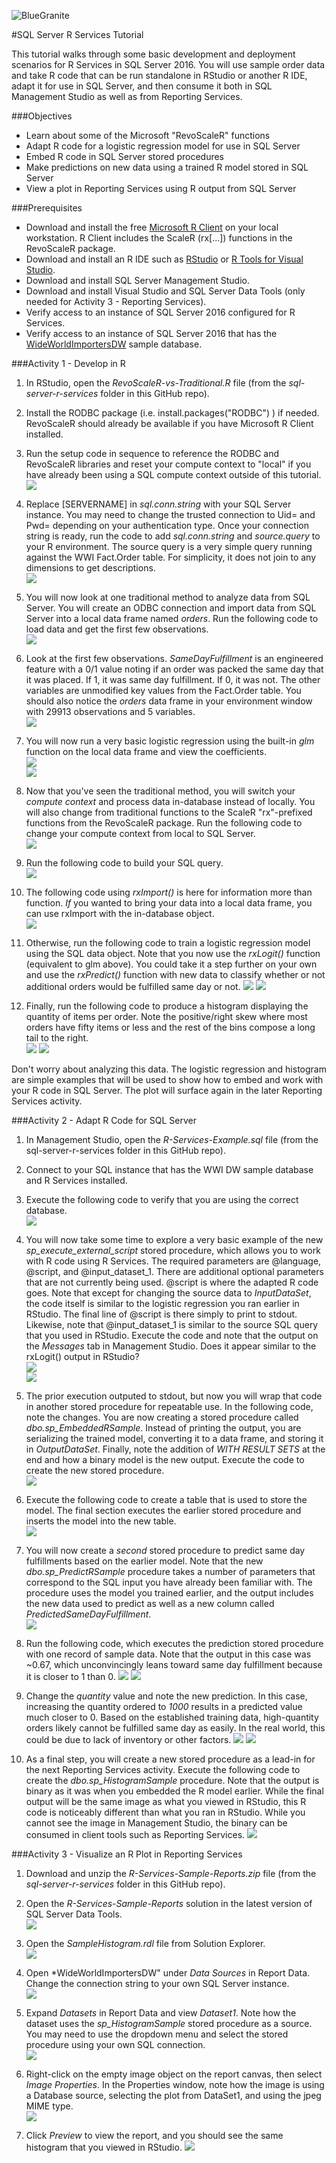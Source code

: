 ![BlueGranite](https://raw.githubusercontent.com/BlueGranite/BlueGranite.github.io/master/assets/images/Blue-Granite-Logo.png)

#SQL Server R Services Tutorial

This tutorial walks through some basic development and deployment scenarios for R Services in SQL Server 2016. You will use sample order data and take R code that can be run standalone in RStudio or another R IDE, adapt it for use in SQL Server, and then consume it both in SQL Management Studio as well as from Reporting Services. 

###Objectives
- Learn about some of the Microsoft "RevoScaleR" functions
- Adapt R code for a logistic regression model for use in SQL Server
- Embed R code in SQL Server stored procedures
- Make predictions on new data using a trained R model stored in SQL Server
- View a plot in Reporting Services using R output from SQL Server

###Prerequisites
- Download and install the free [Microsoft R Client](https://msdn.microsoft.com/en-us/microsoft-r/notes/r-client-notes) on your local workstation. 
R Client includes the ScaleR (rx[...]) functions in the RevoScaleR package.
- Download and install an R IDE such as [RStudio](https://www.rstudio.com/products/rstudio/download) 
or [R Tools for Visual Studio](https://www.visualstudio.com/en-us/features/rtvs-vs.aspx).
- Download and install SQL Server Management Studio.
- Download and install Visual Studio and SQL Server Data Tools (only needed for Activity 3 - Reporting Services).
- Verify access to an instance of SQL Server 2016 configured for R Services.
- Verify access to an instance of SQL Server 2016 that has the 
[WideWorldImportersDW](https://github.com/Microsoft/sql-server-samples/tree/master/samples/databases/wide-world-importers) sample database.

###Activity 1 - Develop in R
1. In RStudio, open the *RevoScaleR-vs-Traditional.R* file (from the *sql-server-r-services* folder in this GitHub repo).  

2. Install the RODBC package (i.e. install.packages("RODBC") ) if needed. RevoScaleR should already be available if you have Microsoft R Client installed.  

3. Run the setup code in sequence to reference the RODBC and RevoScaleR libraries and reset your compute context to "local" if you have already been using a SQL compute context outside of this tutorial.  
![](https://raw.githubusercontent.com/BlueGranite/Microsoft-R-Resources/master/sql-server-r-services/tutorial-assets/screenshot-r-01.PNG)

4. Replace [SERVERNAME] in *sql.conn.string* with your SQL Server instance. You may need to change the trusted connection to Uid= and Pwd= depending on your authentication type. Once your connection string is ready, run the code to add *sql.conn.string* and *source.query* to your R environment. The source query is a very simple query running against the WWI Fact.Order table. For simplicity, it does not join to any dimensions to get descriptions.  
![](https://raw.githubusercontent.com/BlueGranite/Microsoft-R-Resources/master/sql-server-r-services/tutorial-assets/screenshot-r-02.PNG)

5. You will now look at one traditional method to analyze data from SQL Server. You will create an ODBC connection and import data from SQL Server into a local data frame named *orders*. Run the following code to load data and get the first few observations.  
![](https://raw.githubusercontent.com/BlueGranite/Microsoft-R-Resources/master/sql-server-r-services/tutorial-assets/screenshot-r-03.PNG)

6. Look at the first few observations. *SameDayFulfillment* is an engineered feature with a 0/1 value noting if an order was packed the same day that it was placed. If 1, it was same day fulfillment. If 0, it was not. The other variables are unmodified key values from the Fact.Order table. You should also notice the *orders* data frame in your environment window with 29913 observations and 5 variables.  
![](https://raw.githubusercontent.com/BlueGranite/Microsoft-R-Resources/master/sql-server-r-services/tutorial-assets/screenshot-r-04.PNG)

7. You will now run a very basic logistic regression using the built-in *glm* function on the local data frame and view the coefficients.    
![](https://raw.githubusercontent.com/BlueGranite/Microsoft-R-Resources/master/sql-server-r-services/tutorial-assets/screenshot-r-05.PNG)  
![](https://raw.githubusercontent.com/BlueGranite/Microsoft-R-Resources/master/sql-server-r-services/tutorial-assets/screenshot-r-06.PNG)  

8. Now that you've seen the traditional method, you will switch your *compute context* and process data in-database instead of locally. You will also change from traditional functions to the ScaleR "rx"-prefixed functions from the RevoScaleR package. Run the following code to change your compute context from local to SQL Server.  
![](https://raw.githubusercontent.com/BlueGranite/Microsoft-R-Resources/master/sql-server-r-services/tutorial-assets/screenshot-r-07.PNG)

9. Run the following code to build your SQL query.  
![](https://raw.githubusercontent.com/BlueGranite/Microsoft-R-Resources/master/sql-server-r-services/tutorial-assets/screenshot-r-08.PNG)

10. The following code using *rxImport()* is here for information more than function. *If* you wanted to bring your data into a local data frame, you can use rxImport with the in-database object.  
![](https://raw.githubusercontent.com/BlueGranite/Microsoft-R-Resources/master/sql-server-r-services/tutorial-assets/screenshot-r-09.PNG)

11. Otherwise, run the following code to train a logistic regression model using the SQL data object. Note that you now use the *rxLogit()* function (equivalent to glm above). You could take it a step further on your own and use the *rxPredict()* function with new data to classify whether or not additional orders would be fulfilled same day or not.
![](https://raw.githubusercontent.com/BlueGranite/Microsoft-R-Resources/master/sql-server-r-services/tutorial-assets/screenshot-r-10.PNG)
![](https://raw.githubusercontent.com/BlueGranite/Microsoft-R-Resources/master/sql-server-r-services/tutorial-assets/screenshot-r-11.PNG)

12. Finally, run the following code to produce a histogram displaying the quantity of items per order. Note the positive/right skew where most orders have fifty items or less and the rest of the bins compose a long tail to the right.  
![](https://raw.githubusercontent.com/BlueGranite/Microsoft-R-Resources/master/sql-server-r-services/tutorial-assets/screenshot-r-12.PNG)
![](https://raw.githubusercontent.com/BlueGranite/Microsoft-R-Resources/master/sql-server-r-services/tutorial-assets/screenshot-r-13.PNG)

Don't worry about analyzing this data. The logistic regression and histogram are simple examples that will be used to show how to embed and work with your R code in SQL Server. The plot will surface again in the later Reporting Services activity.

###Activity 2 - Adapt R Code for SQL Server
1. In Management Studio, open the *R-Services-Example.sql* file (from the sql-server-r-services folder in this GitHub repo).  
2. Connect to your SQL instance that has the WWI DW sample database and R Services installed.  
3. Execute the following code to verify that you are using the correct database.  
![](https://raw.githubusercontent.com/BlueGranite/Microsoft-R-Resources/master/sql-server-r-services/tutorial-assets/screenshot-sql-01.PNG)

4. You will now take some time to explore a very basic example of the new *sp_execute_external_script* stored procedure, which allows you to work with R code using R Services. The required parameters are @language, @script, and @input_dataset_1. There are additional optional parameters that are not currently being used. @script is where the adapted R code goes. Note that except for changing the source data to *InputDataSet*, the code itself is similar to the logistic regression you ran earlier in RStudio. The final line of @script is there simply to print to stdout. Likewise, note that @input_dataset_1 is similar to the source SQL query that you used in RStudio. Execute the code and note that the output on the *Messages* tab in Management Studio. Does it appear similar to the rxLogit() output in RStudio?  
![](https://raw.githubusercontent.com/BlueGranite/Microsoft-R-Resources/master/sql-server-r-services/tutorial-assets/screenshot-sql-02.PNG)  
![](https://raw.githubusercontent.com/BlueGranite/Microsoft-R-Resources/master/sql-server-r-services/tutorial-assets/screenshot-sql-03.PNG)

5. The prior execution outputed to stdout, but now you will wrap that code in another stored procedure for repeatable use. In the following code, note the changes. You are now creating a stored procedure called *dbo.sp_EmbeddedRSample*. Instead of printing the output, you are serializing the trained model, converting it to a data frame, and storing it in *OutputDataSet*. Finally, note the addition of *WITH RESULT SETS* at the end and how a binary model is the new output. Execute the code to create the new stored procedure.  
![](https://raw.githubusercontent.com/BlueGranite/Microsoft-R-Resources/master/sql-server-r-services/tutorial-assets/screenshot-sql-04.PNG)

6. Execute the following code to create a table that is used to store the model. The final section executes the earlier stored procedure and inserts the model into the new table.  
![](https://raw.githubusercontent.com/BlueGranite/Microsoft-R-Resources/master/sql-server-r-services/tutorial-assets/screenshot-sql-05.PNG)

7. You will now create a *second* stored procedure to predict same day fulfillments based on the earlier model. Note that the new *dbo.sp_PredictRSample* procedure takes a number of parameters that correspond to the SQL input you have already been familiar with. The procedure uses the model you trained earlier, and the output includes the new data used to predict as well as a new column called *PredictedSameDayFulfillment*.  
![](https://raw.githubusercontent.com/BlueGranite/Microsoft-R-Resources/master/sql-server-r-services/tutorial-assets/screenshot-sql-06.PNG)

8. Run the following code, which executes the prediction stored procedure with one record of sample data. Note that the output in this case was ~0.67, which unconvincingly leans toward same day fulfillment because it is closer to 1 than 0.
![](https://raw.githubusercontent.com/BlueGranite/Microsoft-R-Resources/master/sql-server-r-services/tutorial-assets/screenshot-sql-07.PNG)
![](https://raw.githubusercontent.com/BlueGranite/Microsoft-R-Resources/master/sql-server-r-services/tutorial-assets/screenshot-sql-08.PNG)

9. Change the *quantity* value and note the new prediction. In this case, increasing the quantity ordered to *1000* results in a predicted value much closer to 0. Based on the established training data, high-quantity orders likely cannot be fulfilled same day as easily. In the real world, this could be due to lack of inventory or other factors.
![](https://raw.githubusercontent.com/BlueGranite/Microsoft-R-Resources/master/sql-server-r-services/tutorial-assets/screenshot-sql-10.PNG)
![](https://raw.githubusercontent.com/BlueGranite/Microsoft-R-Resources/master/sql-server-r-services/tutorial-assets/screenshot-sql-11.PNG)

10. As a final step, you will create a new stored procedure as a lead-in for the next Reporting Services activity. Execute the following code to create the *dbo.sp_HistogramSample* procedure. Note that the output is binary as it was when you embedded the R model earlier. While the final output will be the same image as what you viewed in RStudio, this R code is noticeably different than what you ran in RStudio. While you cannot see the image in Management Studio, the binary can be consumed in client tools such as Reporting Services.
![](https://raw.githubusercontent.com/BlueGranite/Microsoft-R-Resources/master/sql-server-r-services/tutorial-assets/screenshot-sql-12.PNG)

###Activity 3 - Visualize an R Plot in Reporting Services
1. Download and unzip the *R-Services-Sample-Reports.zip* file (from the *sql-server-r-services* folder in this GitHub repo). 
2. Open the *R-Services-Sample-Reports* solution in the latest version of SQL Server Data Tools.  
![](https://raw.githubusercontent.com/BlueGranite/Microsoft-R-Resources/master/sql-server-r-services/tutorial-assets/screenshot-ssrs-01.PNG)

3. Open the *SampleHistogram.rdl* file from Solution Explorer.  
![](https://raw.githubusercontent.com/BlueGranite/Microsoft-R-Resources/master/sql-server-r-services/tutorial-assets/screenshot-ssrs-02.PNG)

4. Open *WideWorldImportersDW" under *Data Sources* in Report Data. Change the connection string to your own SQL Server instance.  
![](https://raw.githubusercontent.com/BlueGranite/Microsoft-R-Resources/master/sql-server-r-services/tutorial-assets/screenshot-ssrs-03.PNG)

5. Expand *Datasets* in Report Data and view *Dataset1*. Note how the dataset uses the *sp_HistogramSample* stored procedure as a source. You may need to use the dropdown menu and select the stored procedure using your own SQL connection.  
![](https://raw.githubusercontent.com/BlueGranite/Microsoft-R-Resources/master/sql-server-r-services/tutorial-assets/screenshot-ssrs-04.PNG)

6. Right-click on the empty image object on the report canvas, then select *Image Properties*. In the Properties window, note how the image is using a Database source, selecting the plot from DataSet1, and using the jpeg MIME type.  
![](https://raw.githubusercontent.com/BlueGranite/Microsoft-R-Resources/master/sql-server-r-services/tutorial-assets/screenshot-ssrs-05.PNG)

7. Click *Preview* to view the report, and you should see the same histogram that you viewed in RStudio.
![](https://raw.githubusercontent.com/BlueGranite/Microsoft-R-Resources/master/sql-server-r-services/tutorial-assets/screenshot-ssrs-06.PNG)
